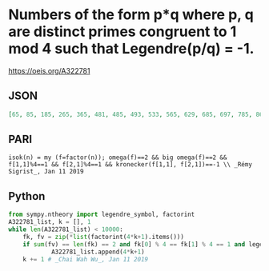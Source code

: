 # Numbers of the form p\*q where p, q are distinct primes congruent to 1 mod 4 such that Legendre\(p/q\) \= \-1\.
https://oeis.org/A322781
## JSON
```JSON
[65, 85, 185, 265, 365, 481, 485, 493, 533, 565, 629, 685, 697, 785, 865, 949, 965, 985, 1037, 1073, 1157, 1165, 1189, 1241, 1261, 1285, 1385, 1417, 1465, 1565, 1585, 1649, 1685, 1765, 1769, 1781, 1853, 1865, 1921, 1937, 1985, 2117, 2165, 2173, 2257, 2285, 2509, 2561, 2581, 2785, 2813, 2885, 2929, 2941]
```
## PARI
```PARI
isok(n) = my (f=factor(n)); omega(f)==2 && big omega(f)==2 && f[1,1]%4==1 && f[2,1]%4==1 && kronecker(f[1,1], f[2,1])==-1 \\ _Rémy Sigrist_, Jan 11 2019
```
## Python
```Python
from sympy.ntheory import legendre_symbol, factorint
A322781_list, k = [], 1
while len(A322781_list) < 10000:
    fk, fv = zip(*list(factorint(4*k+1).items()))
    if sum(fv) == len(fk) == 2 and fk[0] % 4 == fk[1] % 4 == 1 and legendre_symbol(fk[0],fk[1]) == -1:
            A322781_list.append(4*k+1)
    k += 1 # _Chai Wah Wu_, Jan 11 2019
```
